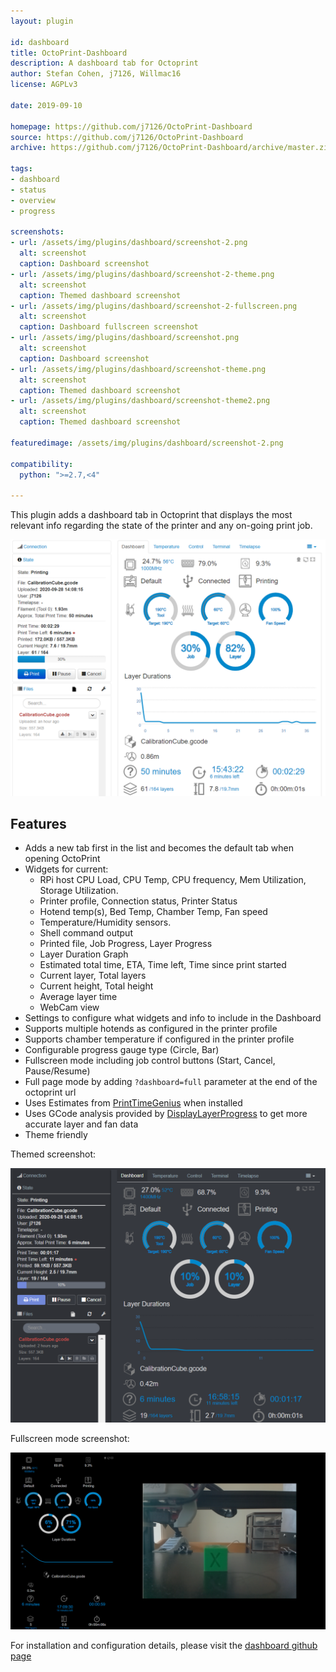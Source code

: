 ```yaml
---
layout: plugin

id: dashboard
title: OctoPrint-Dashboard
description: A dashboard tab for Octoprint
author: Stefan Cohen, j7126, Willmac16
license: AGPLv3

date: 2019-09-10

homepage: https://github.com/j7126/OctoPrint-Dashboard
source: https://github.com/j7126/OctoPrint-Dashboard
archive: https://github.com/j7126/OctoPrint-Dashboard/archive/master.zip

tags:
- dashboard
- status
- overview
- progress

screenshots:
- url: /assets/img/plugins/dashboard/screenshot-2.png
  alt: screenshot
  caption: Dashboard screenshot
- url: /assets/img/plugins/dashboard/screenshot-2-theme.png
  alt: screenshot
  caption: Themed dashboard screenshot
- url: /assets/img/plugins/dashboard/screenshot-2-fullscreen.png
  alt: screenshot
  caption: Dashboard fullscreen screenshot
- url: /assets/img/plugins/dashboard/screenshot.png
  alt: screenshot
  caption: Dashboard screenshot
- url: /assets/img/plugins/dashboard/screenshot-theme.png
  alt: screenshot
  caption: Themed dashboard screenshot
- url: /assets/img/plugins/dashboard/screenshot-theme2.png
  alt: screenshot
  caption: Themed dashboard screenshot

featuredimage: /assets/img/plugins/dashboard/screenshot-2.png

compatibility:
  python: ">=2.7,<4"

---
```

This plugin adds a  dashboard tab in Octoprint that displays the most relevant info regarding the state of the printer and any on-going print job.

![Screenshot](/assets/img/plugins/dashboard/screenshot-2.png)

## Features

* Adds a new tab first in the list and becomes the default tab when opening OctoPrint
* Widgets for current:
    * RPi host CPU Load, CPU Temp, CPU frequency, Mem Utilization, Storage Utilization.
    * Printer profile, Connection status, Printer Status
    * Hotend temp(s), Bed Temp, Chamber Temp, Fan speed
    * Temperature/Humidity sensors.
    * Shell command output
    * Printed file, Job Progress, Layer Progress
    * Layer Duration Graph
    * Estimated total time, ETA, Time left, Time since print started
    * Current layer, Total layers
    * Current height, Total height
    * Average layer time
    * WebCam view
* Settings to configure what widgets and info to include in the Dashboard
* Supports multiple hotends as configured in the printer profile
* Supports chamber temperature if configured in the printer profile
* Configurable progress gauge type (Circle, Bar)
* Fullscreen mode including job control buttons (Start, Cancel, Pause/Resume)
* Full page mode by adding `?dashboard=full` parameter at the end of the octoprint url
* Uses Estimates from [PrintTimeGenius](https://plugins.octoprint.org/plugins/PrintTimeGenius/) when installed
* Uses GCode analysis provided by [DisplayLayerProgress](https://plugins.octoprint.org/plugins/DisplayLayerProgress/) to get more accurate layer and fan data
* Theme friendly


Themed screenshot:

![Screenshot](/assets/img/plugins/dashboard/screenshot-2-theme.png)

Fullscreen mode screenshot:

![Screenshot](/assets/img/plugins/dashboard/screenshot-2-fullscreen.png)


For installation and configuration details, please visit the [dashboard github page](https://github.com/j7126/OctoPrint-Dashboard)

